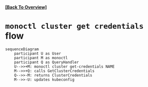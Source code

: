 **[[Back To Overview]](../)**

# `monoctl cluster get credentials` flow

```mermaid
sequenceDiagram
    participant U as User
    participant M as monoctl
    participant Q as QueryHandler
    U-->>+M: monoctl cluster get-credentials NAME
    M-->>+Q: calls GetClusterCredentials
    Q-->>-M: returns ClusterCredentials
    M-->>-U: updates kubeconfig
```
